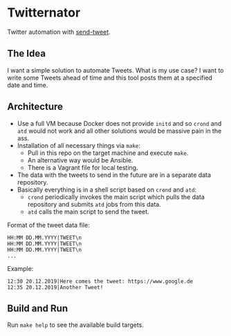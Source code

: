 # Twitternator

Twitter automation with [send-tweet][send-tweet].

## The Idea

I want a simple solution to automate Tweets. What is my use case? I want to write some Tweets ahead of time and this tool posts them at a specified date and time.

## Architecture

- Use a full VM because Docker does not provide `initd` and so `crond` and `atd` would not work and all other solutions would be massive pain in the ass.
- Installation of all necessary things via `make`:
  - Pull in this repo on the target machine and execute `make`.
  - An alternative way would be Ansible.
  - There is a Vagrant file for local testing.
- The data with the tweets to send in the future are in a separate data repository.
- Basically everything is in a shell script based on `crond` and `atd`:
  - `crond` periodically invokes the main script which pulls the data repository and submits `atd` jobs from this data.
  - `atd` calls the main script to send the tweet.

Format of the tweet data file:

```text
HH:MM DD.MM.YYYY|TWEET\n
HH:MM DD.MM.YYYY|TWEET\n
HH:MM DD.MM.YYYY|TWEET\n
...
```

Example:

```text
12:30 20.12.2019|Here comes the tweet: https://www.google.de
12:35 20.12.2019|Another Tweet!
```

## Build and Run

Run `make help` to see the available build targets.

[send-tweet]: https://npm.taobao.org/package/send-tweet
